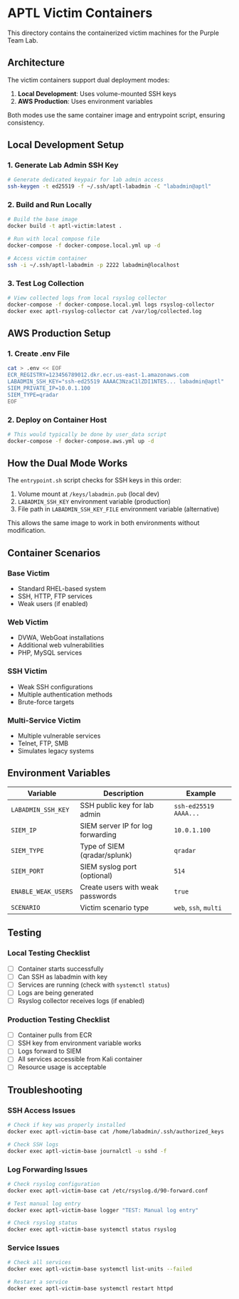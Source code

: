 # APTL Victim Containers

This directory contains the containerized victim machines for the Purple Team Lab.

## Architecture

The victim containers support dual deployment modes:
1. **Local Development**: Uses volume-mounted SSH keys
2. **AWS Production**: Uses environment variables

Both modes use the same container image and entrypoint script, ensuring consistency.

## Local Development Setup

### 1. Generate Lab Admin SSH Key
```bash
# Generate dedicated keypair for lab admin access
ssh-keygen -t ed25519 -f ~/.ssh/aptl-labadmin -C "labadmin@aptl"
```

### 2. Build and Run Locally
```bash
# Build the base image
docker build -t aptl-victim:latest .

# Run with local compose file
docker-compose -f docker-compose.local.yml up -d

# Access victim container
ssh -i ~/.ssh/aptl-labadmin -p 2222 labadmin@localhost
```

### 3. Test Log Collection
```bash
# View collected logs from local rsyslog collector
docker-compose -f docker-compose.local.yml logs rsyslog-collector
docker exec aptl-rsyslog-collector cat /var/log/collected.log
```

## AWS Production Setup

### 1. Create .env File
```bash
cat > .env << EOF
ECR_REGISTRY=123456789012.dkr.ecr.us-east-1.amazonaws.com
LABADMIN_SSH_KEY="ssh-ed25519 AAAAC3NzaC1lZDI1NTE5... labadmin@aptl"
SIEM_PRIVATE_IP=10.0.1.100
SIEM_TYPE=qradar
EOF
```

### 2. Deploy on Container Host
```bash
# This would typically be done by user_data script
docker-compose -f docker-compose.aws.yml up -d
```

## How the Dual Mode Works

The `entrypoint.sh` script checks for SSH keys in this order:
1. Volume mount at `/keys/labadmin.pub` (local dev)
2. `LABADMIN_SSH_KEY` environment variable (production)
3. File path in `LABADMIN_SSH_KEY_FILE` environment variable (alternative)

This allows the same image to work in both environments without modification.

## Container Scenarios

### Base Victim
- Standard RHEL-based system
- SSH, HTTP, FTP services
- Weak users (if enabled)

### Web Victim
- DVWA, WebGoat installations
- Additional web vulnerabilities
- PHP, MySQL services

### SSH Victim
- Weak SSH configurations
- Multiple authentication methods
- Brute-force targets

### Multi-Service Victim
- Multiple vulnerable services
- Telnet, FTP, SMB
- Simulates legacy systems

## Environment Variables

| Variable | Description | Example |
|----------|-------------|---------|
| `LABADMIN_SSH_KEY` | SSH public key for lab admin | `ssh-ed25519 AAAA...` |
| `SIEM_IP` | SIEM server IP for log forwarding | `10.0.1.100` |
| `SIEM_TYPE` | Type of SIEM (qradar/splunk) | `qradar` |
| `SIEM_PORT` | SIEM syslog port (optional) | `514` |
| `ENABLE_WEAK_USERS` | Create users with weak passwords | `true` |
| `SCENARIO` | Victim scenario type | `web`, `ssh`, `multi` |

## Testing

### Local Testing Checklist
- [ ] Container starts successfully
- [ ] Can SSH as labadmin with key
- [ ] Services are running (check with `systemctl status`)
- [ ] Logs are being generated
- [ ] Rsyslog collector receives logs (if enabled)

### Production Testing Checklist  
- [ ] Container pulls from ECR
- [ ] SSH key from environment variable works
- [ ] Logs forward to SIEM
- [ ] All services accessible from Kali container
- [ ] Resource usage is acceptable

## Troubleshooting

### SSH Access Issues
```bash
# Check if key was properly installed
docker exec aptl-victim-base cat /home/labadmin/.ssh/authorized_keys

# Check SSH logs
docker exec aptl-victim-base journalctl -u sshd -f
```

### Log Forwarding Issues
```bash
# Check rsyslog configuration
docker exec aptl-victim-base cat /etc/rsyslog.d/90-forward.conf

# Test manual log entry
docker exec aptl-victim-base logger "TEST: Manual log entry"

# Check rsyslog status
docker exec aptl-victim-base systemctl status rsyslog
```

### Service Issues
```bash
# Check all services
docker exec aptl-victim-base systemctl list-units --failed

# Restart a service
docker exec aptl-victim-base systemctl restart httpd
```